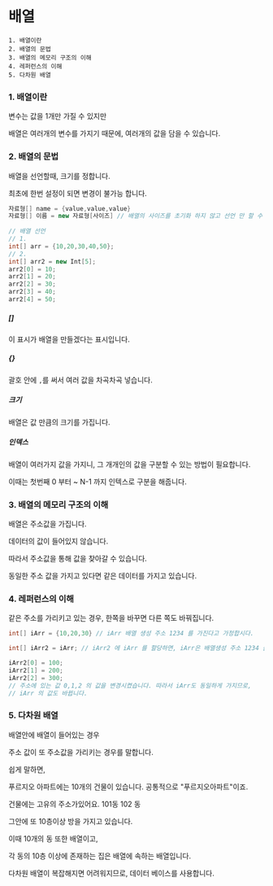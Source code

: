 # 배열

```
1. 배열이란
2. 배열의 문법
3. 배열의 메모리 구조의 이해
4. 레퍼런스의 이해
5. 다차원 배열 
```



### 1. 배열이란

변수는 값을 1개만 가질 수 있지만

배열은 여러개의 변수를 가지기 때문에, 여러개의 값을 담을 수 있습니다.



### 2. 배열의 문법

배열을 선언할때, 크기를 정합니다.

최초에 한번 설정이 되면 변경이 불가능 합니다.

```Java
자료형[] name = {value,value,value}
자료형[] 이름 = new 자료형[사이즈] // 배열의 사이즈를 초기화 하지 않고 선언 만 할 수 있습니다.
  
// 배열 선언 
// 1. 
int[] arr = {10,20,30,40,50};
// 2.
int[] arr2 = new Int[5];
arr2[0] = 10;
arr2[1] = 20;
arr2[2] = 30;
arr2[3] = 40;
arr2[4] = 50;
```

##### []

이 표시가 배열을 만들겠다는 표시입니다.

##### {}

괄호 안에 `,`를 써서 여러 값을 차곡차곡 넣습니다.

##### 크기

배열은 값 만큼의 크기를 가집니다.

##### 인덱스

배열이 여러가지 값을 가지니, 그 개개인의 값을 구분할 수 있는 방법이 필요합니다.

이때는 첫번째 0 부터 ~ N-1 까지 인텍스로 구분을 해줍니다.



### 3. 배열의 메모리 구조의 이해

배열은 주소값을 가집니다. 

데이터의 값이 들어있지 않습니다.

따라서 주소값을 통해 값을 찾아갈 수 있습니다.

동일한 주소 값을 가지고 있다면 같은 데이터를 가지고 있습니다.



### 4. 레퍼런스의 이해

같은 주소를 가리키고 있는 경우, 한쪽을 바꾸면 다른 쪽도 바꿔집니다.

```java
int[] iArr = {10,20,30} // iArr 배열 생성 주소 1234 를 가진다고 가정합시다.

int[] iArr2 = iArr; // iArr2 에 iArr 를 할당하면, iArr은 배열생성 주소 1234 를 가지고 있으므로,같은 주소가 넣어집니다.

iArr2[0] = 100;
iArr2[1] = 200;
iArr2[2] = 300; 
// 주소에 있는 값 0,1,2 의 값을 변경시켰습니다. 따라서 iArr도 동일하게 가지므로, 
// iArr 의 값도 바뀝니다.
```



### 5. 다차원 배열

배열안에 배열이 들어있는 경우

주소 값이 또 주소값을 가리키는 경우를 말합니다.

쉽게 말하면,

푸르지오 아파트에는 10개의 건물이 있습니다. 공통적으로 "푸르지오아파트"이죠.

건물에는 고유의 주소가있어요. 101동 102 동

그안에 또 10층이상 방을 가지고 있습니다.

이때 10개의 동 또한 배열이고,

각 동의 10층 이상에 존재하는 집은 배열에 속하는 배열입니다. 



다차원 배열이 복잡해지면 어려워지므로, 데이터 베이스를 사용합니다.